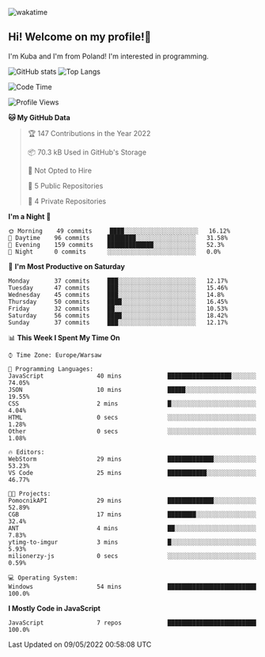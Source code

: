 ![wakatime](https://wakatime.com/badge/user/29588d82-8771-4fcd-a301-6a9b9976125e.svg)
## Hi! Welcome on my profile!👋
I'm Kuba and I'm from Poland! I'm interested in programming.

![GitHub stats](https://github-readme-stats.vercel.app/api?username=xKubsoneQ&show_icons=true&theme=dark)
![Top Langs](https://github-readme-stats.vercel.app/api/top-langs/?username=xKubsoneQ&theme=dark)

<!--START_SECTION:waka-->
![Code Time](http://img.shields.io/badge/Code%20Time-0-blue)

![Profile Views](http://img.shields.io/badge/Profile%20Views-8-blue)

**🐱 My GitHub Data** 

> 🏆 147 Contributions in the Year 2022
 > 
> 📦 70.3 kB Used in GitHub's Storage 
 > 
> 🚫 Not Opted to Hire
 > 
> 📜 5 Public Repositories 
 > 
> 🔑 4 Private Repositories  
 > 
**I'm a Night 🦉** 

```text
🌞 Morning    49 commits     ████░░░░░░░░░░░░░░░░░░░░░   16.12% 
🌆 Daytime    96 commits     ████████░░░░░░░░░░░░░░░░░   31.58% 
🌃 Evening    159 commits    █████████████░░░░░░░░░░░░   52.3% 
🌙 Night      0 commits      ░░░░░░░░░░░░░░░░░░░░░░░░░   0.0%

```
📅 **I'm Most Productive on Saturday** 

```text
Monday       37 commits     ███░░░░░░░░░░░░░░░░░░░░░░   12.17% 
Tuesday      47 commits     ███░░░░░░░░░░░░░░░░░░░░░░   15.46% 
Wednesday    45 commits     ███░░░░░░░░░░░░░░░░░░░░░░   14.8% 
Thursday     50 commits     ████░░░░░░░░░░░░░░░░░░░░░   16.45% 
Friday       32 commits     ██░░░░░░░░░░░░░░░░░░░░░░░   10.53% 
Saturday     56 commits     ████░░░░░░░░░░░░░░░░░░░░░   18.42% 
Sunday       37 commits     ███░░░░░░░░░░░░░░░░░░░░░░   12.17%

```


📊 **This Week I Spent My Time On** 

```text
⌚︎ Time Zone: Europe/Warsaw

💬 Programming Languages: 
JavaScript               40 mins             ██████████████████░░░░░░░   74.05% 
JSON                     10 mins             █████░░░░░░░░░░░░░░░░░░░░   19.55% 
CSS                      2 mins              █░░░░░░░░░░░░░░░░░░░░░░░░   4.04% 
HTML                     0 secs              ░░░░░░░░░░░░░░░░░░░░░░░░░   1.28% 
Other                    0 secs              ░░░░░░░░░░░░░░░░░░░░░░░░░   1.08%

🔥 Editors: 
WebStorm                 29 mins             █████████████░░░░░░░░░░░░   53.23% 
VS Code                  25 mins             ███████████░░░░░░░░░░░░░░   46.77%

🐱‍💻 Projects: 
PomocnikAPI              29 mins             █████████████░░░░░░░░░░░░   52.89% 
CGB                      17 mins             ████████░░░░░░░░░░░░░░░░░   32.4% 
ANT                      4 mins              ██░░░░░░░░░░░░░░░░░░░░░░░   7.83% 
ytimg-to-imgur           3 mins              █░░░░░░░░░░░░░░░░░░░░░░░░   5.93% 
milionerzy-js            0 secs              ░░░░░░░░░░░░░░░░░░░░░░░░░   0.59%

💻 Operating System: 
Windows                  54 mins             █████████████████████████   100.0%

```

**I Mostly Code in JavaScript** 

```text
JavaScript               7 repos             █████████████████████████   100.0%

```



 Last Updated on 09/05/2022 00:58:08 UTC
<!--END_SECTION:waka-->
